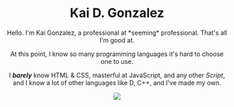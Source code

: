 <h1 align="center">Kai D. Gonzalez</h1>


<p align="center">Hello. I'm Kai Gonzalez, a professional at *seeming* professional. That's all I'm good at.</p>

<p align="center">At this point, I know so many programming languages it's hard to choose one to use.</p>

<p align="center">I <strong><em>barely</em></strong> know HTML & CSS, masterful at JavaScript, and any other <em>Script</em>, and I know a lot of other languages like D, C++, and I've made my own.

</p>

<p align="center">
  <a>
    <img src="https://skillicons.dev/icons?i=git,linux,lua,c,vim,nodejs,py,cpp,godot,github,js,julia,md" />
  </a>
</p>